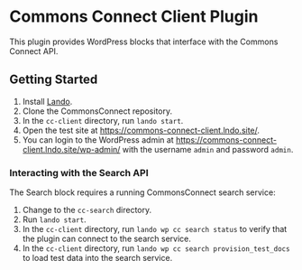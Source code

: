 # Commons Connect Client Plugin

This plugin provides WordPress blocks that interface with the Commons Connect API.

## Getting Started

1. Install [Lando](https://lando.dev/).
2. Clone the CommonsConnect repository.
3. In the `cc-client` directory, run `lando start`.
4. Open the test site at https://commons-connect-client.lndo.site/.
5. You can login to the WordPress admin at https://commons-connect-client.lndo.site/wp-admin/ with the username `admin` and password `admin`.

### Interacting with the Search API

The Search block requires a running CommonsConnect search service:

1. Change to the `cc-search` directory.
2. Run `lando start`.
3. In the `cc-client` directory, run `lando wp cc search status` to verify that the plugin can connect to the search service.
4. In the `cc-client` directory, run `lando wp cc search provision_test_docs` to load test data into the search service.